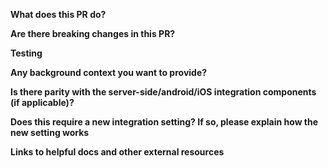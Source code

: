 
**What does this PR do?**


**Are there breaking changes in this PR?**


**Testing**
<!---

All PRs must follow the process for change control as outlined in:
https://segment.atlassian.net/wiki/spaces/GRC/pages/453935287/Reinforcing+Change+Control

- Testing completed successfully using <how did you test, environment>; or
- Testing not required because <explain why you think testing isn't needed>

--->


**Any background context you want to provide?**


**Is there parity with the server-side/android/iOS integration components (if applicable)?**


**Does this require a new integration setting? If so, please explain how the new setting works**


**Links to helpful docs and other external resources**
